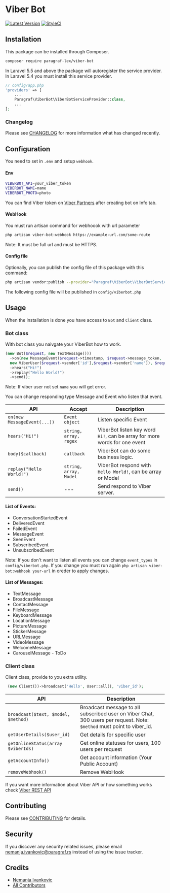 # Viber Bot

[![Latest Version](https://img.shields.io/github/release/paragraf-lex/viber-bot.svg?style=flat-square)](https://github.com/paragraf-lex/viber-bot/releases)
[![StyleCI](https://styleci.io/repos/164611937/shield)](https://styleci.io/repos/164611937)

## Installation

This package can be installed through Composer.

``` bash
composer require paragraf-lex/viber-bot
```

In Laravel 5.5 and above the package will autoregister the service provider. In Laravel 5.4 you must install this service provider.

```php
// config/app.php
'providers' => [
    ...
    Paragraf\ViberBot\ViberBotServiceProvider::class,
    ...
];
```

### Changelog

Please see [CHANGELOG](CHANGELOG.md) for more information what has changed recently.



## Configuration

You need to set in `.env` and setup `webhook`.

#### Env
```bash
VIBERBOT_API=your_viber_token
VIBERBOT_NAME=name
VIBERBOT_PHOTO=photo
```
You can find Viber token on [Viber Partners](https://partners.viber.com) after creating bot on Info tab.

#### WebHook
You must run artisan command for webhoook with url parameter
```bash
php artisan viber-bot:webhook https://example-url.com/some-route
```
Note: It must be full url and must be HTTPS.

#### Config file
Optionally, you can publish the config file of this package with this command:

``` bash
php artisan vendor:publish --provider="Paragraf\ViberBot\ViberBotServiceProvider"
```

The following config file will be published in `config/viberbot.php`

## Usage

When the installation is done you have access to `Bot` and `Client` class.

### Bot class

With bot class you naivgate your ViberBot how to work.

```php 
(new Bot($request, new TextMessage()))
  ->on(new MessageEvent($request->timestamp, $request->message_token, 
  new ViberUser($request->sender['id'],$request->sender['name']), $request->message))
  ->hears("Hi!")
  ->replay("Hello World!")
  ->send();
```
Note: If viber user not set `name` you will get error.

You can change responding type Message and Event who listen that event.

| API | Accept | Description |
| --- | --- | --- |
| `on(new MessageEvent(...))` | `Event object` | Listen specific Event |
| `hears("Hi!")` | `string, array, regex` | ViberBot listen key word `Hi!`, can be array for more words for one event |
| `body($callback)` | `callback` | ViberBot can do some business logic. |
| `replay("Hello World!")` | `string, array, Model` | ViberBot respond with `Hello World!`, can be array or Model |
| `send()` | --- | Send respond to Viber server. |


#### List of Events:

 - ConversationStartedEvent
 - DeliveredEvent
 - FailedEvent
 - MessageEvent
 - SeenEvent
 - SubscribedEvent
 - UnsubscribedEvent
 
 Note: 
 If you don't want to listen all events you can change `event_types` in `config/viberbot.php`.
 If you change you must run again `php artisan viber-bot:webhook your-url` in oreder to apply changes.
 
 
#### List of Messages:
 
 - TextMessage
 - BroadcastMessage
 - ContactMessage
 - FileMessage
 - KeyboardMessage
 - LocationMessage
 - PictureMessage
 - StickerMessage
 - URLMessage
 - VideoMessage
 - WelcomeMessage
 - CarouselMessage - ToDo

### Client class

Client class, provide to you extra utility.

```php 
 (new Client())->broadcast('Hello', User::all(), 'viber_id');
```

| API |Description |
| --- | --- |
| `broadcast($text, $model, $method)` | Broadcast message to all subscribed user on Viber Chat, 300 users per request. Note: `$method` must point to viber_id. |
| `getUserDetails($user_id)` | Get details for specific user |
| `getOnlineStatus(array $viberIds)` | Get online statuses for users, 100 users per request |
| `getAccountInfo()` | Get account information (Your Public Account) |
| `removeWebhook()` | Remove WebHook |

If you want more information about Viber API or how something works check [Viber REST API](https://developers.viber.com/docs/api/rest-bot-api/)

## Contributing

Please see [CONTRIBUTING](CONTRIBUTING.md) for details.

## Security

If you discover any security related issues, please email nemanja.ivankovic@paragraf.rs instead of using the issue tracker.

## Credits

- [Nemanja Ivankovic](https://github.com/necko1996)
- [All Contributors](../../contributors)
